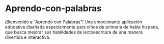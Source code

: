 # Aprendo-con-palabras
¡Bienvenido a "Aprendo con Palabras"! Una emocionante aplicación educativa diseñada especialmente para niños de primaria de habla hispana, que busca mejorar sus habilidades de lectoescritura de una manera divertida e interactiva.

